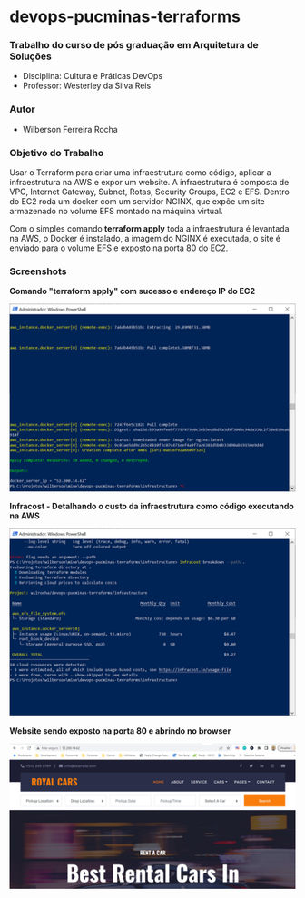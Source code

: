 # devops-pucminas-terraforms

### Trabalho do curso de pós graduação em Arquitetura de Soluções

- Disciplina: Cultura e Práticas DevOps
- Professor: Westerley da Silva Reis


### Autor

- Wilberson Ferreira Rocha

### Objetivo do Trabalho

Usar o Terraform para criar uma infraestrutura como código, aplicar a infraestrutura na AWS e expor um website. A infraestrutura é composta de VPC, Internet Gateway, Subnet, Rotas, Security Groups, EC2 e EFS. Dentro do EC2 roda um docker com um servidor NGINX, que expõe um site armazenado no volume EFS montado na máquina virtual.

Com o simples comando <b>terraform apply</b> toda a infraestrutura é levantada na AWS, o Docker é instalado, a imagem do NGINX é executada, o site é enviado para o volume EFS e exposto na porta 80 do EC2.

### Screenshots

<b>Comando "terraform apply" com sucesso e endereço IP do EC2</b>

![final do comando terraform apply](screenshots/terraform.jpg)

<b>Infracost - Detalhando o custo da infraestrutura como código executando na AWS</b>

![final do comando terraform apply](screenshots/infracost.jpg)

<b>Website sendo exposto na porta 80 e abrindo no browser</b>

![final do comando terraform apply](screenshots/site.jpg)
